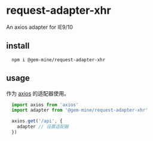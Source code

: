 # request-adapter-xhr
An axios adapter for IE9/10

## install 
```
  npm i @gem-mine/request-adapter-xhr
```

## usage
作为 [axios](https://github.com/axios/axios) 的适配器使用。

``` js
  import axios from 'axios'
  import adapter from '@gem-mine/request-adapter-xhr'

  axios.get('/api', {
    adapter // 设置适配器
  })
```
